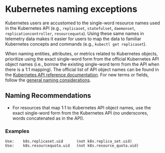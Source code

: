 <!--- Hugo front matter used to generate the website version of this page:
linkTitle: Naming known exceptions
--->

# Kubernetes naming exceptions

Kubernetes users are accustomed to the single-word resource names used in the Kubernetes API (e.g., `replicaset`, `statefulset`, `daemonset`, `replicationcontroller`, `resourcequota`). Using these same names in telemetry data makes it easier for users to map the data to familiar Kubernetes concepts and commands (e.g., `kubectl get replicaset`).

When naming entities, attributes, or metrics related to Kubernetes objects, prioritize using the exact single-word form from the official Kubernetes API object names (i.e., borrow the existing single-word term from the API when there is a 1:1 mapping). The official list of API object names can be found in the [Kubernetes API reference documentation](https://kubernetes.io/docs/reference/generated/kubernetes-api/v1.33/). For new terms or fields, follow the [general naming considerations](../general/naming.md).

## Naming Recommendations

- For resources that map 1:1 to Kubernetes API object names, use the exact single-word form from the Kubernetes API (no underscores, words concatenated as in the API).

### Examples

```text
Use:    k8s.replicaset.uid      (not k8s.replica_set.uid)
Use:    k8s.resourcequota.uid   (not k8s.resource_quota.uid)
```
